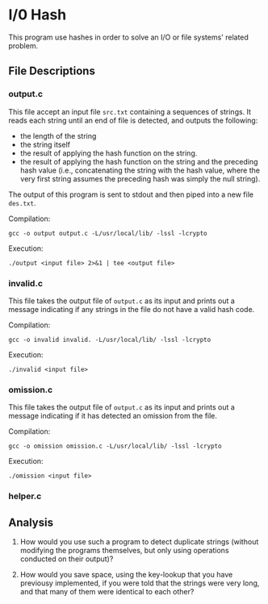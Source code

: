 # I/0 Hash
This program use hashes in order to solve an I/O or file systems' related problem.

## File Descriptions

### output.c

This file accept an input file `src.txt` containing a sequences of strings. It reads each string until an end of file is detected, and outputs the following:
- the length of the string
- the string itself
- the result of applying the hash function on the string.
- the result of applying the hash function on the string and the preceding hash value (i.e., concatenating the string with the hash value, where the very first string assumes the preceding hash was simply the null string).

The output of this program is sent to stdout and then piped into a new file `des.txt`.

Compilation:

```
gcc -o output output.c -L/usr/local/lib/ -lssl -lcrypto
```

Execution:

```
./output <input file> 2>&1 | tee <output file>
```

### invalid.c

This file takes the output file of `output.c` as its input and prints out a message indicating if any strings in the file do not have a valid hash code.

Compilation:

```
gcc -o invalid invalid. -L/usr/local/lib/ -lssl -lcrypto
```

Execution:

```
./invalid <input file>
```

### omission.c

This file takes the output file of `output.c` as its input and prints out a message indicating if it has detected an omission from the file.

Compilation:

```
gcc -o omission omission.c -L/usr/local/lib/ -lssl -lcrypto
```

Execution:

```
./omission <input file>
```

### helper.c

## Analysis

1. How would you use such a program to detect duplicate strings (without modifying the programs themselves, but only using operations conducted on their output)?

2. How would you save space, using the key-lookup that you have previousy implemented, if you were told that the strings were very long, and that many of them were identical to each other?
